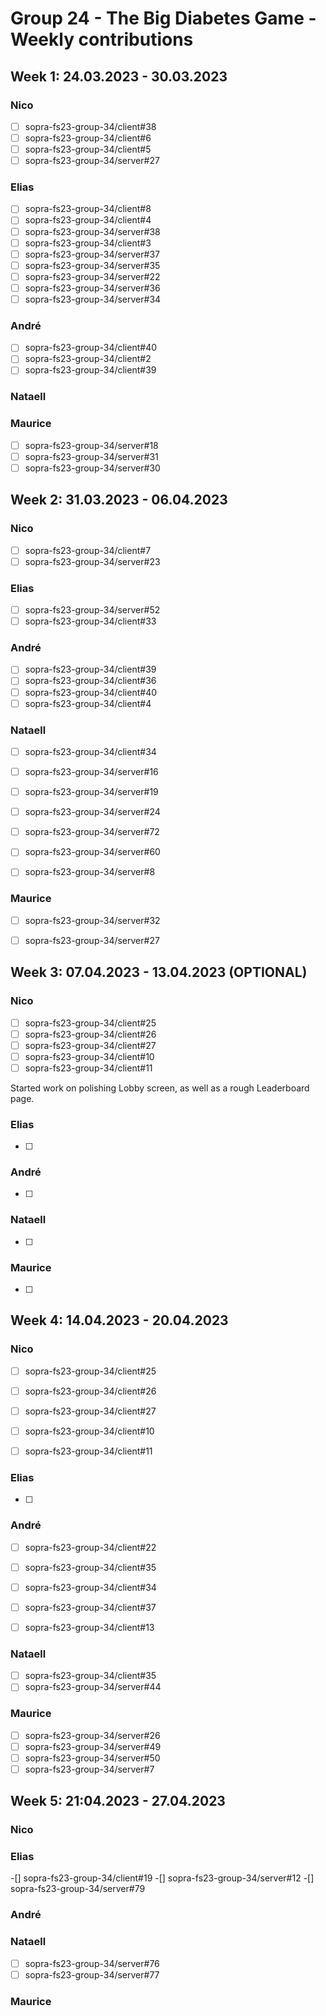 # Group 24 - The Big Diabetes Game - Weekly contributions
## Week 1: 24.03.2023 - 30.03.2023

### Nico
- [ ] sopra-fs23-group-34/client#38
- [ ] sopra-fs23-group-34/client#6
- [ ] sopra-fs23-group-34/client#5
- [ ] sopra-fs23-group-34/server#27

### Elias
- [ ] sopra-fs23-group-34/client#8
- [ ] sopra-fs23-group-34/client#4
- [ ] sopra-fs23-group-34/server#38
- [ ] sopra-fs23-group-34/client#3
- [ ] sopra-fs23-group-34/server#37
- [ ] sopra-fs23-group-34/server#35
- [ ] sopra-fs23-group-34/server#22
- [ ] sopra-fs23-group-34/server#36
- [ ] sopra-fs23-group-34/server#34
### André
- [ ] sopra-fs23-group-34/client#40
- [ ] sopra-fs23-group-34/client#2
- [ ] sopra-fs23-group-34/client#39

### Nataell

### Maurice
- [ ] sopra-fs23-group-34/server#18
- [ ] sopra-fs23-group-34/server#31
- [ ] sopra-fs23-group-34/server#30

## Week 2: 31.03.2023 - 06.04.2023

### Nico
- [ ] sopra-fs23-group-34/client#7
- [ ] sopra-fs23-group-34/server#23

### Elias
- [ ] sopra-fs23-group-34/server#52
- [ ] sopra-fs23-group-34/client#33

### André
- [ ] sopra-fs23-group-34/client#39
- [ ] sopra-fs23-group-34/client#36
- [ ] sopra-fs23-group-34/client#40
- [ ] sopra-fs23-group-34/client#4

### Nataell
- [ ] sopra-fs23-group-34/client#34
- [ ] sopra-fs23-group-34/server#16
- [ ] sopra-fs23-group-34/server#19
- [ ] sopra-fs23-group-34/server#24
- [ ] sopra-fs23-group-34/server#72
- [ ] sopra-fs23-group-34/server#60
- [ ] sopra-fs23-group-34/server#8


### Maurice
- [ ] sopra-fs23-group-34/server#32
- [ ] sopra-fs23-group-34/server#27



## Week 3: 07.04.2023 - 13.04.2023 (OPTIONAL)

### Nico
- [ ] sopra-fs23-group-34/client#25
- [ ] sopra-fs23-group-34/client#26
- [ ] sopra-fs23-group-34/client#27
- [ ] sopra-fs23-group-34/client#10
- [ ] sopra-fs23-group-34/client#11

Started work on polishing Lobby screen, as well as a rough Leaderboard page.

### Elias
- [ ] 

### André
- [ ] 

### Nataell
- [ ] 

### Maurice
- [ ]
## Week 4: 14.04.2023 - 20.04.2023

### Nico
- [ ] sopra-fs23-group-34/client#25
- [ ] sopra-fs23-group-34/client#26
- [ ] sopra-fs23-group-34/client#27
- [ ] sopra-fs23-group-34/client#10
- [ ] sopra-fs23-group-34/client#11


### Elias
- [ ] 

### André
- [ ] sopra-fs23-group-34/client#22
- [ ] sopra-fs23-group-34/client#35
- [ ] sopra-fs23-group-34/client#34
- [ ] sopra-fs23-group-34/client#37
- [ ] sopra-fs23-group-34/client#13


### Nataell
- [ ] sopra-fs23-group-34/client#35
- [ ] sopra-fs23-group-34/server#44

### Maurice
- [ ] sopra-fs23-group-34/server#26
- [ ] sopra-fs23-group-34/server#49
- [ ] sopra-fs23-group-34/server#50
- [ ] sopra-fs23-group-34/server#7

## Week 5: 21:04.2023 - 27.04.2023

### Nico

### Elias
-[] sopra-fs23-group-34/client#19
-[] sopra-fs23-group-34/server#12
-[] sopra-fs23-group-34/server#79
### André

### Nataell
- [ ] sopra-fs23-group-34/server#76
- [ ] sopra-fs23-group-34/server#77

### Maurice
